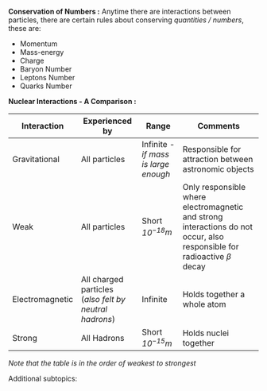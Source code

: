 **Conservation of Numbers :**
Anytime there are interactions between particles, there are certain rules about conserving *quantities / numbers*, these are:
- Momentum
- Mass-energy
- Charge
- Baryon Number
- Leptons Number
- Quarks Number

**Nuclear Interactions - A Comparison :**

| Interaction| Experienced by | Range | Comments|
| --- | --- | --- | --- |
|Gravitational | All particles| Infinite *-if mass is large enough* | Responsible for attraction between astronomic objects |
|Weak | All particles | Short *$10^{-18}$m* | Only responsible where electromagnetic and strong interactions do not occur, also responsible for radioactive $\beta$ decay |
|Electromagnetic | All charged particles (*also felt by neutral hadrons*) | Infinite | Holds together a whole atom |
|Strong | All Hadrons | Short *$10^{-15}$m* | Holds nuclei together|
*Note that the table is in the order of weakest to strongest*

Additional subtopics:
```folder-index-content
```